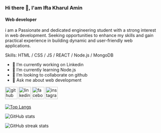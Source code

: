 ### Hi there 👋, I'am Ifta Kharul Amin
#### Web developer
i am a Passionate and dedicated engineering student with a strong interest in web development. Seeking opportunities to enhance my skills and gain practical experience in building dynamic and user-friendly web applications.

Skills: HTML / CSS / JS / REACT / Node.js / MongoDB

- 🔭 I’m currently working on Linkedin 
- 🌱 I’m currently learning Node.js 
- 👯 I’m looking to collaborate on github 
- 💬 Ask me about web development 


[<img src='https://cdn.jsdelivr.net/npm/simple-icons@3.0.1/icons/github.svg' alt='github' height='40'>](https://github.com/IftaKharAmin)  [<img src='https://cdn.jsdelivr.net/npm/simple-icons@3.0.1/icons/linkedin.svg' alt='linkedin' height='40'>](https://www.linkedin.com/in/https://www.linkedin.com/feed//)  [<img src='https://cdn.jsdelivr.net/npm/simple-icons@3.0.1/icons/facebook.svg' alt='facebook' height='40'>](https://www.facebook.com/https://www.facebook.com/shuvo.vai.79230305)  [<img src='https://cdn.jsdelivr.net/npm/simple-icons@3.0.1/icons/instagram.svg' alt='instagram' height='40'>](https://www.instagram.com/https://www.instagram.com/shuvoshorkar//)  

[![Top Langs](https://github-readme-stats.vercel.app/api/top-langs/?username=IftaKharAmin)](https://github.com/anuraghazra/github-readme-stats)

![GitHub stats](https://github-readme-stats.vercel.app/api?username=IftaKharAmin&show_icons=true)  

![GitHub streak stats](https://streak-stats.demolab.com/?user=IftaKharAmin)  


